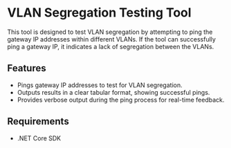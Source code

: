 # VLAN Segregation Testing Tool

This tool is designed to test VLAN segregation by attempting to ping the gateway IP addresses within different VLANs. If the tool can successfully ping a gateway IP, it indicates a lack of segregation between the VLANs.

## Features

- Pings gateway IP addresses to test for VLAN segregation.
- Outputs results in a clear tabular format, showing successful pings.
- Provides verbose output during the ping process for real-time feedback.

## Requirements

- .NET Core SDK
